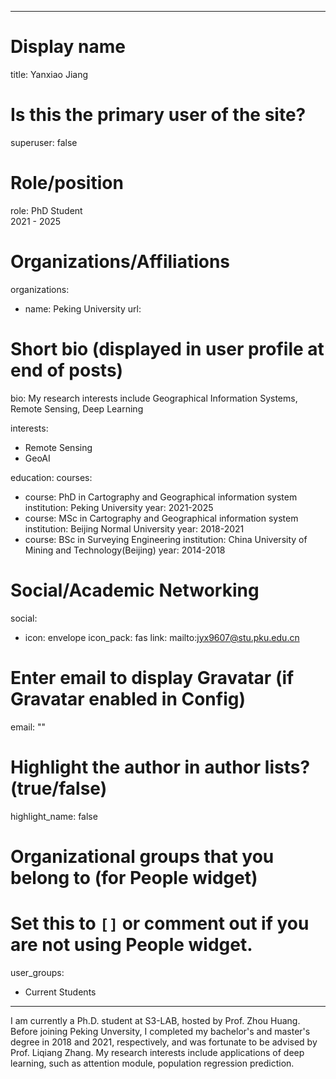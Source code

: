 
---
# Display name
title: Yanxiao Jiang

# Is this the primary user of the site?
superuser: false

# Role/position
role: PhD Student<br>2021 - 2025</br>

# Organizations/Affiliations
organizations:
- name: Peking University
  url: 

# Short bio (displayed in user profile at end of posts)
bio: My research interests include Geographical Information Systems, Remote Sensing, Deep Learning

interests:
  - Remote Sensing
  - GeoAI


education:
  courses:
  - course: PhD in Cartography and Geographical information system
    institution: Peking University
    year: 2021-2025
  - course: MSc in Cartography and Geographical information system
    institution: Beijing Normal University
    year: 2018-2021
  - course: BSc in Surveying Engineering
    institution: China University of Mining and Technology(Beijing)
    year: 2014-2018


# Social/Academic Networking
social:
  - icon: envelope
    icon_pack: fas
    link: mailto:jyx9607@stu.pku.edu.cn


# Enter email to display Gravatar (if Gravatar enabled in Config)
email: ""

# Highlight the author in author lists? (true/false)
highlight_name: false

# Organizational groups that you belong to (for People widget)
#   Set this to `[]` or comment out if you are not using People widget.
user_groups:
- Current Students
---
I am currently a Ph.D. student at S3-LAB, hosted by Prof. Zhou Huang. Before joining Peking Unversity, I completed my bachelor's and master's degree in 2018 and 2021, respectively, and was fortunate to be advised by Prof. Liqiang Zhang. My research interests include applications of deep learning, such as attention module, population regression prediction.
